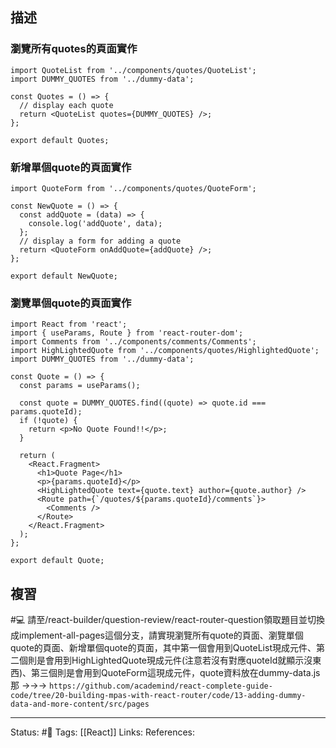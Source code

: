## 描述



### 瀏覽所有quotes的頁面實作

```
import QuoteList from '../components/quotes/QuoteList';
import DUMMY_QUOTES from '../dummy-data';

const Quotes = () => {
  // display each quote
  return <QuoteList quotes={DUMMY_QUOTES} />;
};

export default Quotes;
```



### 新增單個quote的頁面實作

```
import QuoteForm from '../components/quotes/QuoteForm';

const NewQuote = () => {
  const addQuote = (data) => {
    console.log('addQuote', data);
  };
  // display a form for adding a quote
  return <QuoteForm onAddQuote={addQuote} />;
};

export default NewQuote;
```

### 瀏覽單個quote的頁面實作

```
import React from 'react';
import { useParams, Route } from 'react-router-dom';
import Comments from '../components/comments/Comments';
import HighLightedQuote from '../components/quotes/HighlightedQuote';
import DUMMY_QUOTES from '../dummy-data';

const Quote = () => {
  const params = useParams();

  const quote = DUMMY_QUOTES.find((quote) => quote.id === params.quoteId);
  if (!quote) {
    return <p>No Quote Found!!</p>;
  }

  return (
    <React.Fragment>
      <h1>Quote Page</h1>
      <p>{params.quoteId}</p>
      <HighLightedQuote text={quote.text} author={quote.author} />
      <Route path={`/quotes/${params.quoteId}/comments`}>
        <Comments />
      </Route>
    </React.Fragment>
  );
};

export default Quote;
```


## 複習

#💻 請至/react-builder/question-review/react-router-question領取題目並切換成implement-all-pages這個分支，請實現瀏覽所有quote的頁面、瀏覽單個quote的頁面、新增單個quote的頁面，其中第一個會用到QuoteList現成元件、第二個則是會用到HighLightedQuote現成元件(注意若沒有對應quoteId就顯示沒東西)、第三個則是會用到QuoteForm這現成元件，quote資料放在dummy-data.js那 ->->-> `https://github.com/academind/react-complete-guide-code/tree/20-building-mpas-with-react-router/code/13-adding-dummy-data-and-more-content/src/pages`
<!--SR:!2023-03-10,74,250-->




---
Status: #🌱 
Tags:
[[React]]
Links:
References: